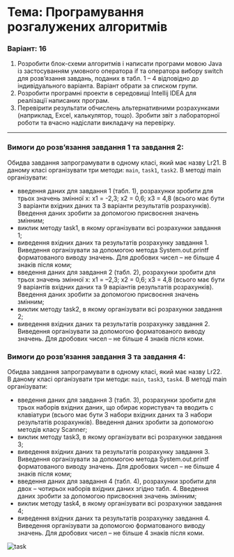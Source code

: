# Тема: Програмування розгалужених алгоритмів
### Варіант: 16

1. Розробити блок-схеми алгоритмів і написати програми мовою Java із застосуванням умовного оператора if та оператора вибору switch для розв’язання завдань,
поданих в табл. 1 – 4 відповідно до індивідуального варіанта. Варіант обрати за списком групи. 
2. Розробити програмні проекти в середовищі Intellij IDEA для
реалізації написаних програм. 
3. Перевірити результати обчислень альтернативними розрахунками (наприклад, Excel, калькулятор, тощо). Зробити звіт з лабораторної 
роботи та вчасно надіслати викладачу на перевірку. <br>

---
### Вимоги до розв’язання завдання 1 та завдання 2: <br>
Обидва завдання запрограмувати в одному класі, який має назву Lr21. В даному класі організувати три методи: `main`, `task1`, `task2`.
В методі main організувати:
 - введення даних для завдання 1 (табл. 1), розрахунки зробити для трьох значень змінної x: x1 = -2,3; x2 = 0,6; x3 = 4,8 (всього має бути 3 варіанти
вхідних даних та 3 варіанти результатів розрахунків). Введення даних зробити за допомогою присвоєння значень змінним;
- виклик методу task1, в якому організувати всі розрахунки завдання 1;
- виведення вхідних даних та результатів розрахунку завдання 1. Виведення організувати за допомогою метода System.out.printf форматованого виводу значень. 
Для дробових чисел – не більше 4 знаків після коми;
- введення даних для завдання 2 (табл. 2), розрахунки зробити для трьох значень змінної x: x1 = –2,3; x2 = 0,6; x3 = 4,8 (всього має бути 9 варіантів
вхідних даних та 9 варіантів результатів розрахунків). Введення даних зробити за допомогою присвоєння значень змінним;
- виклик методу task2, в якому організувати всі розрахунки завдання 2;
- виведення вхідних даних та результатів розрахунку завдання 2. Виведення організувати за допомогою форматованого виводу значень. Для дробових чисел – не
більше 4 знаків після коми.

### Вимоги до розв’язання завдання 3 та завдання 4: <br>
Обидва завдання запрограмувати в одному класі, який має назву Lr22. В даному класі організувати три методи: `main`, `task3`, `task4`. В методі main
організувати:
- введення даних для завдання 3 (табл. 3), розрахунки зробити для трьох наборів вхідних даних, що обирає користувач та вводить с клавіатури (всього
має бути 3 набори вхідних даних та 3 набори результатів розрахунків). Введення даних зробити за допомогою методів класу Scanner;
- виклик методу task3, в якому організувати всі розрахунки завдання 3;
- виведення вхідних даних та результатів розрахунку завдання 3.
Виведення організувати за допомогою метода System.out.printf форматованого виводу значень. Для дробових чисел – не більше 4 знаків після
коми;
- введення даних для завдання 4 (табл. 4), розрахунки зробити для двох – чотирьох наборів вхідних даних згідно табл. 4. Введення даних зробити за
допомогою присвоєння значень змінним;
- виклик методу task4, в якому організувати всі розрахунки завдання 4;
- виведення вхідних даних та результатів розрахунку завдання 4. Виведення організувати за допомогою форматованого виводу значень. Для дробових чисел – не 
більше 4 знаків після коми.

![task](https://github.com/mickzle/KPI_Chores/blob/137edd222016892781bdbf8f94a0df68504ad4a9/1st%20term/Programming%20of%20algorithmic%20structures/task.png)
